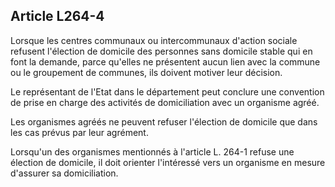 ## Article L264-4

Lorsque les centres communaux ou intercommunaux d'action sociale refusent l'élection de domicile des
personnes sans domicile stable qui en font la demande, parce qu'elles ne présentent aucun lien avec la
commune ou le groupement de communes, ils doivent motiver leur décision.

Le représentant de l'Etat dans le département peut conclure une convention de prise en charge des activités
de domiciliation avec un organisme agréé.

Les organismes agréés ne peuvent refuser l'élection de domicile que dans les cas prévus par leur agrément.

Lorsqu'un des organismes mentionnés à l'article L. 264-1 refuse une élection de domicile, il doit orienter
l'intéressé vers un organisme en mesure d'assurer sa domiciliation.

